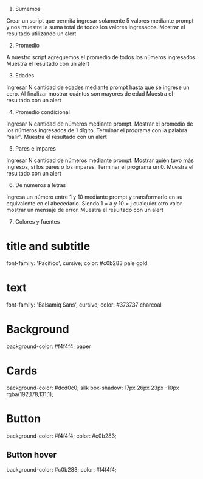 1. Sumemos

Crear un script que permita ingresar solamente 5 valores mediante prompt y nos muestre la suma total de todos los valores ingresados. Mostrar el resultado utilizando un alert

2. Promedio

A nuestro script agreguemos el promedio de todos los números ingresados.
Muestra el resultado con un alert

3. Edades

Ingresar N cantidad de edades mediante prompt hasta que se ingrese un cero. Al finalizar mostrar cuántos son mayores de edad Muestra el resultado con un alert

4. Promedio condicional

Ingresar N cantidad de números mediante prompt.
Mostrar el promedio de los números ingresados de 1 dígito.
Terminar el programa con la palabra “salir”.
Muestra el resultado con un alert

5. Pares e impares

Ingresar N cantidad de números mediante prompt. Mostrar quién tuvo más ingresos, si los pares o los impares. Terminar el programa un 0.
Muestra el resultado con un alert

6. De números a letras

Ingresa un número entre 1 y 10 mediante prompt y transformarlo en su equivalente en el abecedario. Siendo 1 = a y 10 = j cualquier otro valor mostrar un mensaje de error.
Muestra el resultado con un alert

7. Colores y fuentes 

# title and subtitle 

font-family: 'Pacifico', cursive;
color: #c0b283 pale gold

# text 

font-family: 'Balsamiq Sans', cursive;
color: #373737 charcoal

# Background 
background-color: #f4f4f4; paper

# Cards
background-color: #dcd0c0; silk
box-shadow: 17px 26px 23px -10px rgba(192,178,131,1);

# Button
background-color: #f4f4f4;
color: #c0b283;

## Button hover 
background-color: #c0b283;
color: #f4f4f4;
